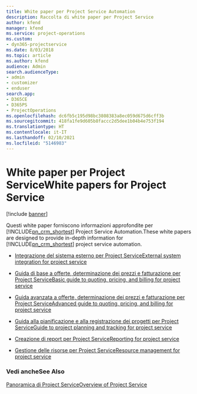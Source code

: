 ```yaml
---
title: White paper per Project Service Automation
description: Raccolta di white paper per Project Service
author: kfend
manager: kfend
ms.service: project-operations
ms.custom:
- dyn365-projectservice
ms.date: 8/03/2018
ms.topic: article
ms.author: kfend
audience: Admin
search.audienceType:
- admin
- customizer
- enduser
search.app:
- D365CE
- D365PS
- ProjectOperations
ms.openlocfilehash: dc6fb5c195d98bc3808383a8ec059d675d6cff3b
ms.sourcegitcommit: 418fa1fe9d605b8faccc2d5dee1b04b4e753f194
ms.translationtype: HT
ms.contentlocale: it-IT
ms.lasthandoff: 02/10/2021
ms.locfileid: "5146983"
---
```

# <a name="white-papers-for-project-service"></a><span data-ttu-id="a7a6a-103">White paper per Project Service</span><span class="sxs-lookup"><span data-stu-id="a7a6a-103">White papers for Project Service</span></span>

[!include [banner](../includes/psa-now-project-operations.md)]

<span data-ttu-id="a7a6a-104">Questi white paper forniscono informazioni approfondite per [!INCLUDE[pn_crm_shortest](../includes/pn-crm-shortest.md)] Project Service Automation.</span><span class="sxs-lookup"><span data-stu-id="a7a6a-104">These white papers are designed to provide in-depth information for [!INCLUDE[pn_crm_shortest](../includes/pn-crm-shortest.md)] project service automation.</span></span>

-   [<span data-ttu-id="a7a6a-105">Integrazione del sistema esterno per Project Service</span><span class="sxs-lookup"><span data-stu-id="a7a6a-105">External system integration for project service</span></span>](https://go.microsoft.com/fwlink/?LinkId=825445)

-   [<span data-ttu-id="a7a6a-106">Guida di base a offerte, determinazione dei prezzi e fatturazione per Project Service</span><span class="sxs-lookup"><span data-stu-id="a7a6a-106">Basic guide to quoting, pricing, and billing for project service</span></span>](https://go.microsoft.com/fwlink/?LinkId=825241)

-   [<span data-ttu-id="a7a6a-107">Guida avanzata a offerte, determinazione dei prezzi e fatturazione per Project Service</span><span class="sxs-lookup"><span data-stu-id="a7a6a-107">Advanced guide to quoting, pricing, and billing for project service</span></span>](https://go.microsoft.com/fwlink/?LinkId=825242)

-   [<span data-ttu-id="a7a6a-108">Guida alla pianificazione e alla registrazione dei progetti per Project Service</span><span class="sxs-lookup"><span data-stu-id="a7a6a-108">Guide to project planning and tracking for project service</span></span>](https://go.microsoft.com/fwlink/?LinkId=825243)

-   [<span data-ttu-id="a7a6a-109">Creazione di report per Project Service</span><span class="sxs-lookup"><span data-stu-id="a7a6a-109">Reporting for project service</span></span>](https://go.microsoft.com/fwlink/?LinkId=825446)

-   [<span data-ttu-id="a7a6a-110">Gestione delle risorse per Project Service</span><span class="sxs-lookup"><span data-stu-id="a7a6a-110">Resource management for project service</span></span>](https://go.microsoft.com/fwlink/?LinkId=825244)

### <a name="see-also"></a><span data-ttu-id="a7a6a-111">Vedi anche</span><span class="sxs-lookup"><span data-stu-id="a7a6a-111">See Also</span></span>
 [<span data-ttu-id="a7a6a-112">Panoramica di Project Service</span><span class="sxs-lookup"><span data-stu-id="a7a6a-112">Overview of Project Service</span></span>](../psa/overview.md)
